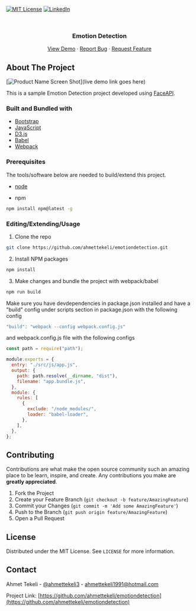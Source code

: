 [![MIT License][license-shield]][license-url]
[![LinkedIn][linkedin-shield]][linkedin-url]

<br />
<p align="center">
  <h3 align="center">Emotion Detection</h3>
  <p align="center">
    <a href="https://github.com/ahmettekeli/emotiondetection">View Demo</a>
    ·
    <a href="https://github.com/ahmettekeli/emotiondetection/issues">Report Bug</a>
    ·
    <a href="https://github.com/ahmettekeli/emotiondetection/issues">Request Feature</a>
  </p>
</p>

## About The Project

[![Product Name Screen Shot][product-screenshot]](live demo link goes here)

This is a sample Emotion Detection project developed using [FaceAPI](https://github.com/justadudewhohacks/face-api.js/).

### Built and Bundled with

- [Bootstrap](https://getbootstrap.com)
- [JavaScript](https://developer.mozilla.org/en-US/docs/Web/JavaScript)
- [D3.js](https://d3js.org/)
- [Babel](https://babeljs.io/)
- [Webpack](https://webpack.js.org/)

### Prerequisites

The tools/software below are needed to build/extend this project.

- [node](https://nodejs.org/en/)

- npm

```sh
npm install npm@latest -g
```

### Editing/Extending/Usage

1. Clone the repo

```sh
git clone https://github.com/ahmettekeli/emotiondetection.git
```

2. Install NPM packages

```sh
npm install
```

3. Make changes and bundle the project with webpack/babel

```sh
npm run build
```

Make sure you have devdependencies in package.json installed and have a "build" config under scripts section in package.json with the following config

```js
"build": "webpack --config webpack.config.js"
```

and webpack.config.js file with the following configs

```js
const path = require("path");

module.exports = {
  entry: "./src/js/app.js",
  output: {
    path: path.resolve(__dirname, "dist"),
    filename: "app.bundle.js",
  },
  module: {
    rules: [
      {
        exclude: "/node_modules/",
        loader: "babel-loader",
      },
    ],
  },
};
```

## Contributing

Contributions are what make the open source community such an amazing place to be learn, inspire, and create. Any contributions you make are **greatly appreciated**.

1. Fork the Project
2. Create your Feature Branch (`git checkout -b feature/AmazingFeature`)
3. Commit your Changes (`git commit -m 'Add some AmazingFeature'`)
4. Push to the Branch (`git push origin feature/AmazingFeature`)
5. Open a Pull Request

## License

Distributed under the MIT License. See `LICENSE` for more information.

## Contact

Ahmet Tekeli - [@ahmettekeli3](https://twitter.com/ahmettekeli3) - ahmettekeli1991@hotmail.com

Project Link: [https://github.com/ahmettekeli/emotiondetection](https://github.com/ahmettekeli/emotiondetection)

[license-shield]: https://img.shields.io/github/license/othneildrew/Best-README-Template.svg?style=flat-square
[license-url]: https://github.com/ahmettekeli/emotiondetection/blob/master/license.txt
[linkedin-shield]: https://img.shields.io/badge/-LinkedIn-black.svg?style=flat-square&logo=linkedin&colorB=555
[linkedin-url]: https://www.linkedin.com/in/tekeliahmet/
[product-screenshot]: https://github.com/ahmettekeli/emotiondetection/
